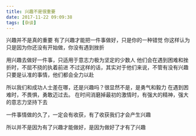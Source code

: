 ```yaml
---
title: 兴趣不是很重要
date: 2017-11-22 09:09:38
tags: [杂谈]
---
```


兴趣并不是真的重要
有了兴趣才能把一件事做好，只是你的一种错觉
你这样认为只是因为你还没有开始做，你没有遇到挫折
<!-- more -->
用兴趣去做好一件事，只适用于意志力极为坚定的少数人
他们会在遇到困难和挫折时，不屈不挠的执着前进
不过这样的话，其实对于他们来说，不管有没有兴趣
只要是认准的事情，他们都会全力以赴

所以我们和成功人士差在哪，还是兴趣吗？很显然不是，是勇气和毅力
在遇到困难时，不畏惧，勇敢迈过去。
在时间消磨掉最初的激情时，有强大的精神，强大的意志力坚持下去

一件事情做的久了，一定会有收获，有了收获我们才会产生兴趣

所以并不是因为有了兴趣才能做好，是因为做好了才有了兴趣

